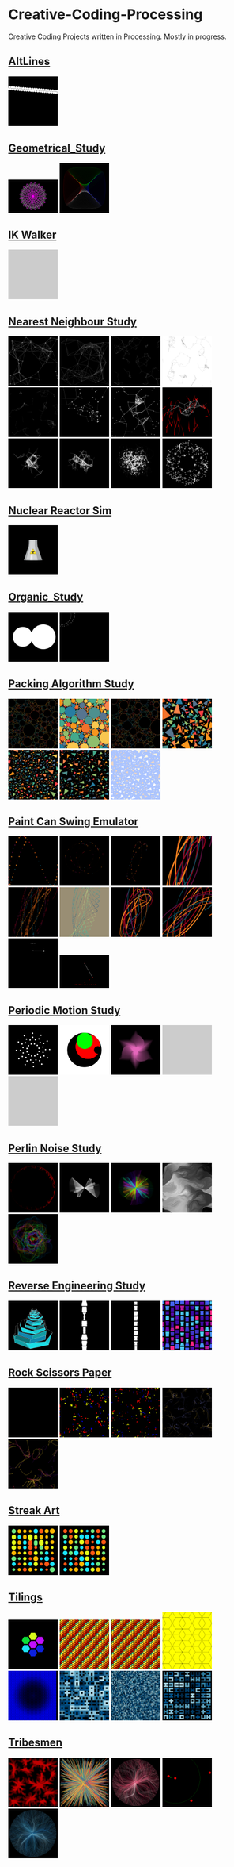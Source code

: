 # Creative-Coding-Processing
Creative Coding Projects written in Processing. Mostly in progress.
## [AltLines](AltLines)
<a href = "AltLines/AltLines_01"><img src="AltLines/AltLines_01.png" width="100" alt="AltLines/AltLines_01.png"></a>
## [Geometrical_Study](Geometrical_Study)
<a href = "Geometrical_Study/Geometrical_Study_01"><img src="Geometrical_Study/Geometrical_Study_01.png" width="100" alt="Geometrical_Study/Geometrical_Study_01.png"></a>
<a href = "Geometrical_Study/PinWheel"><img src="Geometrical_Study/PinWheel.png" width="100" alt="Geometrical_Study/PinWheel.png"></a>
## [IK Walker](IK%20Walker)
<a href = "IK Walker/IKWalker_01"><img src="IK Walker/IKWalker_01.png" width="100" alt="IK Walker/IKWalker_01.png"></a>
## [Nearest Neighbour Study](Nearest%20Neighbour%20Study)
<a href = "Nearest Neighbour Study/Nearest_Neighbour_Study_01"><img src="Nearest Neighbour Study/Nearest_Neighbour_Study_01.png" width="100" alt="Nearest Neighbour Study/Nearest_Neighbour_Study_01.png"></a>
<a href = "Nearest Neighbour Study/Nearest_Neighbour_Study_01_01"><img src="Nearest Neighbour Study/Nearest_Neighbour_Study_01_01.png" width="100" alt="Nearest Neighbour Study/Nearest_Neighbour_Study_01_01.png"></a>
<a href = "Nearest Neighbour Study/Nearest_Neighbour_Study_02"><img src="Nearest Neighbour Study/Nearest_Neighbour_Study_02.png" width="100" alt="Nearest Neighbour Study/Nearest_Neighbour_Study_02.png"></a>
<a href = "Nearest Neighbour Study/Nearest_Neighbour_Study_02_01"><img src="Nearest Neighbour Study/Nearest_Neighbour_Study_02_01.png" width="100" alt="Nearest Neighbour Study/Nearest_Neighbour_Study_02_01.png"></a>
<a href = "Nearest Neighbour Study/Nearest_Neighbour_Study_02_02"><img src="Nearest Neighbour Study/Nearest_Neighbour_Study_02_02.png" width="100" alt="Nearest Neighbour Study/Nearest_Neighbour_Study_02_02.png"></a>
<a href = "Nearest Neighbour Study/Nearest_Neighbour_Study_03"><img src="Nearest Neighbour Study/Nearest_Neighbour_Study_03.png" width="100" alt="Nearest Neighbour Study/Nearest_Neighbour_Study_03.png"></a>
<a href = "Nearest Neighbour Study/Nearest_Neighbour_Study_04"><img src="Nearest Neighbour Study/Nearest_Neighbour_Study_04.png" width="100" alt="Nearest Neighbour Study/Nearest_Neighbour_Study_04.png"></a>
<a href = "Nearest Neighbour Study/Nearest_Neighbour_Study_04_01"><img src="Nearest Neighbour Study/Nearest_Neighbour_Study_04_01.png" width="100" alt="Nearest Neighbour Study/Nearest_Neighbour_Study_04_01.png"></a>
<a href = "Nearest Neighbour Study/Nearest_Neighbour_Study_04_02"><img src="Nearest Neighbour Study/Nearest_Neighbour_Study_04_02.png" width="100" alt="Nearest Neighbour Study/Nearest_Neighbour_Study_04_02.png"></a>
<a href = "Nearest Neighbour Study/Nearest_Neighbour_Study_04_03"><img src="Nearest Neighbour Study/Nearest_Neighbour_Study_04_03.png" width="100" alt="Nearest Neighbour Study/Nearest_Neighbour_Study_04_03.png"></a>
<a href = "Nearest Neighbour Study/PerlinNoiseMover"><img src="Nearest Neighbour Study/PerlinNoiseMover.png" width="100" alt="Nearest Neighbour Study/PerlinNoiseMover.png"></a>
<a href = "Nearest Neighbour Study/RadialSymmetrySectorBounce_01"><img src="Nearest Neighbour Study/RadialSymmetrySectorBounce_01.png" width="100" alt="Nearest Neighbour Study/RadialSymmetrySectorBounce_01.png"></a>
## [Nuclear Reactor Sim](Nuclear%20Reactor%20Sim)
<a href = "Nuclear Reactor Sim/Nuclear_Reactor_Sim_01"><img src="Nuclear Reactor Sim/Nuclear_Reactor_Sim_01.png" width="100" alt="Nuclear Reactor Sim/Nuclear_Reactor_Sim_01.png"></a>
## [Organic_Study](Organic_Study)
<a href = "Organic_Study/Organic_Study_01"><img src="Organic_Study/Organic_Study_01.png" width="100" alt="Organic_Study/Organic_Study_01.png"></a>
<a href = "Organic_Study/Organic_Study_01_01"><img src="Organic_Study/Organic_Study_01_01.png" width="100" alt="Organic_Study/Organic_Study_01_01.png"></a>
## [Packing Algorithm Study](Packing%20Algorithm%20Study)
<a href = "Packing Algorithm Study/Packing_Algorithm_Study_01"><img src="Packing Algorithm Study/Packing_Algorithm_Study_01.png" width="100" alt="Packing Algorithm Study/Packing_Algorithm_Study_01.png"></a>
<a href = "Packing Algorithm Study/Packing_Algorithm_Study_01_01"><img src="Packing Algorithm Study/Packing_Algorithm_Study_01_01.png" width="100" alt="Packing Algorithm Study/Packing_Algorithm_Study_01_01.png"></a>
<a href = "Packing Algorithm Study/Packing_Algorithm_Study_01_02"><img src="Packing Algorithm Study/Packing_Algorithm_Study_01_02.png" width="100" alt="Packing Algorithm Study/Packing_Algorithm_Study_01_02.png"></a>
<a href = "Packing Algorithm Study/Packing_Algorithm_Study_02"><img src="Packing Algorithm Study/Packing_Algorithm_Study_02.png" width="100" alt="Packing Algorithm Study/Packing_Algorithm_Study_02.png"></a>
<a href = "Packing Algorithm Study/Packing_Algorithm_Study_02_01"><img src="Packing Algorithm Study/Packing_Algorithm_Study_02_01.png" width="100" alt="Packing Algorithm Study/Packing_Algorithm_Study_02_01.png"></a>
<a href = "Packing Algorithm Study/Packing_Algorithm_Study_02_02"><img src="Packing Algorithm Study/Packing_Algorithm_Study_02_02.png" width="100" alt="Packing Algorithm Study/Packing_Algorithm_Study_02_02.png"></a>
<a href = "Packing Algorithm Study/Packing_Algorithm_Study_02_02_01"><img src="Packing Algorithm Study/Packing_Algorithm_Study_02_02_01.png" width="100" alt="Packing Algorithm Study/Packing_Algorithm_Study_02_02_01.png"></a>
## [Paint Can Swing Emulator](Paint%20Can%20Swing%20Emulator)
<a href = "Paint Can Swing Emulator/PaintCanSwingEmulator_01"><img src="Paint Can Swing Emulator/PaintCanSwingEmulator_01.png" width="100" alt="Paint Can Swing Emulator/PaintCanSwingEmulator_01.png"></a>
<a href = "Paint Can Swing Emulator/PaintCanSwingEmulator_02"><img src="Paint Can Swing Emulator/PaintCanSwingEmulator_02.png" width="100" alt="Paint Can Swing Emulator/PaintCanSwingEmulator_02.png"></a>
<a href = "Paint Can Swing Emulator/PaintCanSwingEmulator_03"><img src="Paint Can Swing Emulator/PaintCanSwingEmulator_03.png" width="100" alt="Paint Can Swing Emulator/PaintCanSwingEmulator_03.png"></a>
<a href = "Paint Can Swing Emulator/PaintCanSwingEmulator_04"><img src="Paint Can Swing Emulator/PaintCanSwingEmulator_04.png" width="100" alt="Paint Can Swing Emulator/PaintCanSwingEmulator_04.png"></a>
<a href = "Paint Can Swing Emulator/PaintCanSwingEmulator_05"><img src="Paint Can Swing Emulator/PaintCanSwingEmulator_05.png" width="100" alt="Paint Can Swing Emulator/PaintCanSwingEmulator_05.png"></a>
<a href = "Paint Can Swing Emulator/PaintCanSwingEmulator_05_01"><img src="Paint Can Swing Emulator/PaintCanSwingEmulator_05_01.png" width="100" alt="Paint Can Swing Emulator/PaintCanSwingEmulator_05_01.png"></a>
<a href = "Paint Can Swing Emulator/PaintCanSwingEmulator_06"><img src="Paint Can Swing Emulator/PaintCanSwingEmulator_06.png" width="100" alt="Paint Can Swing Emulator/PaintCanSwingEmulator_06.png"></a>
<a href = "Paint Can Swing Emulator/PaintCanSwingEmulator_07"><img src="Paint Can Swing Emulator/PaintCanSwingEmulator_07.png" width="100" alt="Paint Can Swing Emulator/PaintCanSwingEmulator_07.png"></a>
<a href = "Paint Can Swing Emulator/PaintCanSwingEmulator_08"><img src="Paint Can Swing Emulator/PaintCanSwingEmulator_08.png" width="100" alt="Paint Can Swing Emulator/PaintCanSwingEmulator_08.png"></a>
<a href = "Paint Can Swing Emulator/PaintCanSwingEmulator_08_01"><img src="Paint Can Swing Emulator/PaintCanSwingEmulator_08_01.png" width="100" alt="Paint Can Swing Emulator/PaintCanSwingEmulator_08_01.png"></a>
## [Periodic Motion Study](Periodic%20Motion%20Study)
<a href = "Periodic Motion Study/CircularPeriodicPatterns"><img src="Periodic Motion Study/CircularPeriodicPatterns.png" width="100" alt="Periodic Motion Study/CircularPeriodicPatterns.png"></a>
<a href = "Periodic Motion Study/EndlessCircularZoom"><img src="Periodic Motion Study/EndlessCircularZoom.png" width="100" alt="Periodic Motion Study/EndlessCircularZoom.png"></a>
<a href = "Periodic Motion Study/Fronds"><img src="Periodic Motion Study/Fronds.png" width="100" alt="Periodic Motion Study/Fronds.png"></a>
<a href = "Periodic Motion Study/HexOffset"><img src="Periodic Motion Study/HexOffset.png" width="100" alt="Periodic Motion Study/HexOffset.png"></a>
<a href = "Periodic Motion Study/OffsetSpirals"><img src="Periodic Motion Study/OffsetSpirals.png" width="100" alt="Periodic Motion Study/OffsetSpirals.png"></a>
## [Perlin Noise Study](Perlin%20Noise%20Study)
<a href = "Perlin Noise Study/Perlin_Noise_Study_01"><img src="Perlin Noise Study/Perlin_Noise_Study_01.png" width="100" alt="Perlin Noise Study/Perlin_Noise_Study_01.png"></a>
<a href = "Perlin Noise Study/Perlin_Noise_Study_02"><img src="Perlin Noise Study/Perlin_Noise_Study_02.png" width="100" alt="Perlin Noise Study/Perlin_Noise_Study_02.png"></a>
<a href = "Perlin Noise Study/Perlin_Noise_Study_02_01"><img src="Perlin Noise Study/Perlin_Noise_Study_02_01.png" width="100" alt="Perlin Noise Study/Perlin_Noise_Study_02_01.png"></a>
<a href = "Perlin Noise Study/Perlin_Noise_Study_FlowFields_01"><img src="Perlin Noise Study/Perlin_Noise_Study_FlowFields_01.png" width="100" alt="Perlin Noise Study/Perlin_Noise_Study_FlowFields_01.png"></a>
<a href = "Perlin Noise Study/Perlin_Noise_Study_Wrapping1D"><img src="Perlin Noise Study/Perlin_Noise_Study_Wrapping1D.png" width="100" alt="Perlin Noise Study/Perlin_Noise_Study_Wrapping1D.png"></a>
## [Reverse Engineering Study](Reverse%20Engineering%20Study)
<a href = "Reverse Engineering Study/HexStack"><img src="Reverse Engineering Study/HexStack.png" width="100" alt="Reverse Engineering Study/HexStack.png"></a>
<a href = "Reverse Engineering Study/Vases"><img src="Reverse Engineering Study/Vases.png" width="100" alt="Reverse Engineering Study/Vases.png"></a>
<a href = "Reverse Engineering Study/Vases_01"><img src="Reverse Engineering Study/Vases_01.png" width="100" alt="Reverse Engineering Study/Vases_01.png"></a>
<a href = "Reverse Engineering Study/Vases_01_01"><img src="Reverse Engineering Study/Vases_01_01.png" width="100" alt="Reverse Engineering Study/Vases_01_01.png"></a>
## [Rock Scissors Paper](Rock%20Scissors%20Paper)
<a href = "Rock Scissors Paper/RockScissorsPaper_01"><img src="Rock Scissors Paper/RockScissorsPaper_01.png" width="100" alt="Rock Scissors Paper/RockScissorsPaper_01.png"></a>
<a href = "Rock Scissors Paper/RockScissorsPaper_01_01"><img src="Rock Scissors Paper/RockScissorsPaper_01_01.png" width="100" alt="Rock Scissors Paper/RockScissorsPaper_01_01.png"></a>
<a href = "Rock Scissors Paper/RockScissorsPaper_01_02"><img src="Rock Scissors Paper/RockScissorsPaper_01_02.png" width="100" alt="Rock Scissors Paper/RockScissorsPaper_01_02.png"></a>
<a href = "Rock Scissors Paper/RockScissorsPaper_02"><img src="Rock Scissors Paper/RockScissorsPaper_02.png" width="100" alt="Rock Scissors Paper/RockScissorsPaper_02.png"></a>
<a href = "Rock Scissors Paper/RockScissorsPaper_02_01"><img src="Rock Scissors Paper/RockScissorsPaper_02_01.png" width="100" alt="Rock Scissors Paper/RockScissorsPaper_02_01.png"></a>
## [Streak Art](Streak%20Art)
<a href = "Streak Art/Streak_Art_01"><img src="Streak Art/Streak_Art_01.png" width="100" alt="Streak Art/Streak_Art_01.png"></a>
<a href = "Streak Art/Streak_Art_02"><img src="Streak Art/Streak_Art_02.png" width="100" alt="Streak Art/Streak_Art_02.png"></a>
## [Tilings](Tilings)
<a href = "Tilings/HexTiling_01"><img src="Tilings/HexTiling_01.png" width="100" alt="Tilings/HexTiling_01.png"></a>
<a href = "Tilings/HexTiling_02"><img src="Tilings/HexTiling_02.png" width="100" alt="Tilings/HexTiling_02.png"></a>
<a href = "Tilings/HexTiling_03"><img src="Tilings/HexTiling_03.png" width="100" alt="Tilings/HexTiling_03.png"></a>
<a href = "Tilings/HexTiling_04"><img src="Tilings/HexTiling_04.png" width="100" alt="Tilings/HexTiling_04.png"></a>
<a href = "Tilings/HexTiling_05"><img src="Tilings/HexTiling_05.png" width="100" alt="Tilings/HexTiling_05.png"></a>
<a href = "Tilings/Tilings_01"><img src="Tilings/Tilings_01.png" width="100" alt="Tilings/Tilings_01.png"></a>
<a href = "Tilings/Tilings_01_01"><img src="Tilings/Tilings_01_01.png" width="100" alt="Tilings/Tilings_01_01.png"></a>
<a href = "Tilings/Tilings_01_02"><img src="Tilings/Tilings_01_02.png" width="100" alt="Tilings/Tilings_01_02.png"></a>
## [Tribesmen](Tribesmen)
<a href = "Tribesmen/Tribesman_01"><img src="Tribesmen/Tribesman_01.png" width="100" alt="Tribesmen/Tribesman_01.png"></a>
<a href = "Tribesmen/Tribesman_02"><img src="Tribesmen/Tribesman_02.png" width="100" alt="Tribesmen/Tribesman_02.png"></a>
<a href = "Tribesmen/Tribesman_03"><img src="Tribesmen/Tribesman_03.png" width="100" alt="Tribesmen/Tribesman_03.png"></a>
<a href = "Tribesmen/Tribesman_03_01"><img src="Tribesmen/Tribesman_03_01.png" width="100" alt="Tribesmen/Tribesman_03_01.png"></a>
<a href = "Tribesmen/Tribesman_04"><img src="Tribesmen/Tribesman_04.png" width="100" alt="Tribesmen/Tribesman_04.png"></a>
